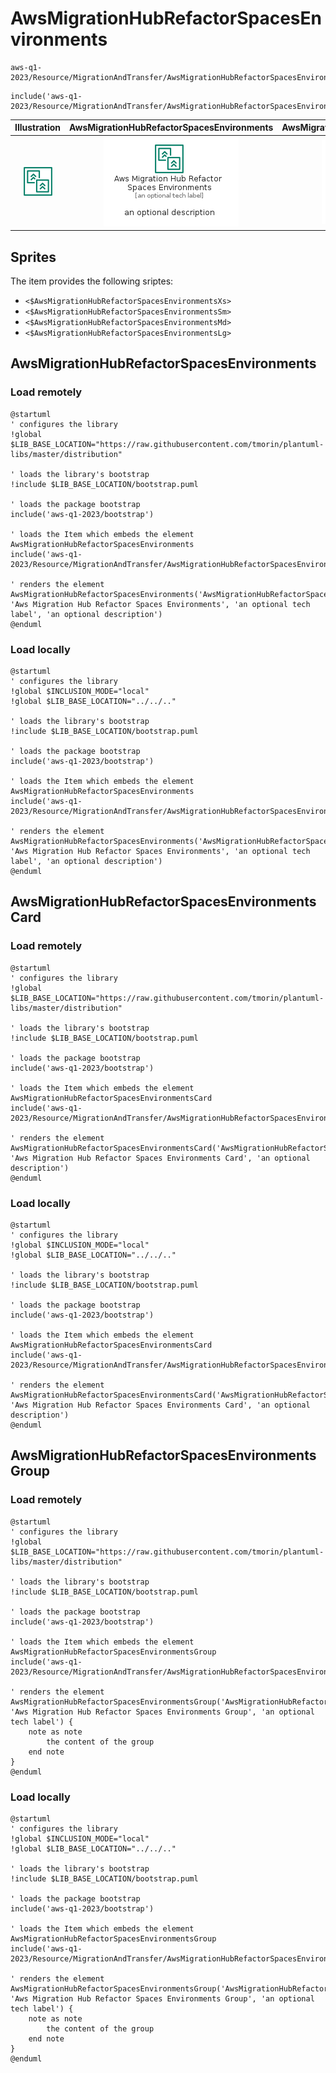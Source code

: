 # AwsMigrationHubRefactorSpacesEnvironments


```text
aws-q1-2023/Resource/MigrationAndTransfer/AwsMigrationHubRefactorSpacesEnvironments
```

```text
include('aws-q1-2023/Resource/MigrationAndTransfer/AwsMigrationHubRefactorSpacesEnvironments')
```



| Illustration | AwsMigrationHubRefactorSpacesEnvironments | AwsMigrationHubRefactorSpacesEnvironmentsCard | AwsMigrationHubRefactorSpacesEnvironmentsGroup |
| :---: | :---: | :---: | :---: |
| ![illustration for Illustration](../../../aws-q1-2023/Resource/MigrationAndTransfer/AwsMigrationHubRefactorSpacesEnvironments.png) | ![illustration for AwsMigrationHubRefactorSpacesEnvironments](../../../aws-q1-2023/Resource/MigrationAndTransfer/AwsMigrationHubRefactorSpacesEnvironments.Local.png) | ![illustration for AwsMigrationHubRefactorSpacesEnvironmentsCard](../../../aws-q1-2023/Resource/MigrationAndTransfer/AwsMigrationHubRefactorSpacesEnvironmentsCard.Local.png) | ![illustration for AwsMigrationHubRefactorSpacesEnvironmentsGroup](../../../aws-q1-2023/Resource/MigrationAndTransfer/AwsMigrationHubRefactorSpacesEnvironmentsGroup.Local.png) |



## Sprites
The item provides the following sriptes:

- `<$AwsMigrationHubRefactorSpacesEnvironmentsXs>`
- `<$AwsMigrationHubRefactorSpacesEnvironmentsSm>`
- `<$AwsMigrationHubRefactorSpacesEnvironmentsMd>`
- `<$AwsMigrationHubRefactorSpacesEnvironmentsLg>`





## AwsMigrationHubRefactorSpacesEnvironments

### Load remotely
```plantuml
@startuml
' configures the library
!global $LIB_BASE_LOCATION="https://raw.githubusercontent.com/tmorin/plantuml-libs/master/distribution"

' loads the library's bootstrap
!include $LIB_BASE_LOCATION/bootstrap.puml

' loads the package bootstrap
include('aws-q1-2023/bootstrap')

' loads the Item which embeds the element AwsMigrationHubRefactorSpacesEnvironments
include('aws-q1-2023/Resource/MigrationAndTransfer/AwsMigrationHubRefactorSpacesEnvironments')

' renders the element
AwsMigrationHubRefactorSpacesEnvironments('AwsMigrationHubRefactorSpacesEnvironments', 'Aws Migration Hub Refactor Spaces Environments', 'an optional tech label', 'an optional description')
@enduml
```

### Load locally
```plantuml
@startuml
' configures the library
!global $INCLUSION_MODE="local"
!global $LIB_BASE_LOCATION="../../.."

' loads the library's bootstrap
!include $LIB_BASE_LOCATION/bootstrap.puml

' loads the package bootstrap
include('aws-q1-2023/bootstrap')

' loads the Item which embeds the element AwsMigrationHubRefactorSpacesEnvironments
include('aws-q1-2023/Resource/MigrationAndTransfer/AwsMigrationHubRefactorSpacesEnvironments')

' renders the element
AwsMigrationHubRefactorSpacesEnvironments('AwsMigrationHubRefactorSpacesEnvironments', 'Aws Migration Hub Refactor Spaces Environments', 'an optional tech label', 'an optional description')
@enduml
```

## AwsMigrationHubRefactorSpacesEnvironmentsCard

### Load remotely
```plantuml
@startuml
' configures the library
!global $LIB_BASE_LOCATION="https://raw.githubusercontent.com/tmorin/plantuml-libs/master/distribution"

' loads the library's bootstrap
!include $LIB_BASE_LOCATION/bootstrap.puml

' loads the package bootstrap
include('aws-q1-2023/bootstrap')

' loads the Item which embeds the element AwsMigrationHubRefactorSpacesEnvironmentsCard
include('aws-q1-2023/Resource/MigrationAndTransfer/AwsMigrationHubRefactorSpacesEnvironments')

' renders the element
AwsMigrationHubRefactorSpacesEnvironmentsCard('AwsMigrationHubRefactorSpacesEnvironmentsCard', 'Aws Migration Hub Refactor Spaces Environments Card', 'an optional description')
@enduml
```

### Load locally
```plantuml
@startuml
' configures the library
!global $INCLUSION_MODE="local"
!global $LIB_BASE_LOCATION="../../.."

' loads the library's bootstrap
!include $LIB_BASE_LOCATION/bootstrap.puml

' loads the package bootstrap
include('aws-q1-2023/bootstrap')

' loads the Item which embeds the element AwsMigrationHubRefactorSpacesEnvironmentsCard
include('aws-q1-2023/Resource/MigrationAndTransfer/AwsMigrationHubRefactorSpacesEnvironments')

' renders the element
AwsMigrationHubRefactorSpacesEnvironmentsCard('AwsMigrationHubRefactorSpacesEnvironmentsCard', 'Aws Migration Hub Refactor Spaces Environments Card', 'an optional description')
@enduml
```

## AwsMigrationHubRefactorSpacesEnvironmentsGroup

### Load remotely
```plantuml
@startuml
' configures the library
!global $LIB_BASE_LOCATION="https://raw.githubusercontent.com/tmorin/plantuml-libs/master/distribution"

' loads the library's bootstrap
!include $LIB_BASE_LOCATION/bootstrap.puml

' loads the package bootstrap
include('aws-q1-2023/bootstrap')

' loads the Item which embeds the element AwsMigrationHubRefactorSpacesEnvironmentsGroup
include('aws-q1-2023/Resource/MigrationAndTransfer/AwsMigrationHubRefactorSpacesEnvironments')

' renders the element
AwsMigrationHubRefactorSpacesEnvironmentsGroup('AwsMigrationHubRefactorSpacesEnvironmentsGroup', 'Aws Migration Hub Refactor Spaces Environments Group', 'an optional tech label') {
    note as note
        the content of the group
    end note
}
@enduml
```

### Load locally
```plantuml
@startuml
' configures the library
!global $INCLUSION_MODE="local"
!global $LIB_BASE_LOCATION="../../.."

' loads the library's bootstrap
!include $LIB_BASE_LOCATION/bootstrap.puml

' loads the package bootstrap
include('aws-q1-2023/bootstrap')

' loads the Item which embeds the element AwsMigrationHubRefactorSpacesEnvironmentsGroup
include('aws-q1-2023/Resource/MigrationAndTransfer/AwsMigrationHubRefactorSpacesEnvironments')

' renders the element
AwsMigrationHubRefactorSpacesEnvironmentsGroup('AwsMigrationHubRefactorSpacesEnvironmentsGroup', 'Aws Migration Hub Refactor Spaces Environments Group', 'an optional tech label') {
    note as note
        the content of the group
    end note
}
@enduml
```

